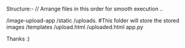 Structure:-
// Arrange files in this order for smooth execution ..

/image-upload-app
       /static
            /uploads.   #This folder will store the stored images
      /templates
           /upload.html
          /uploaded.html
app.py 


Thanks :)
